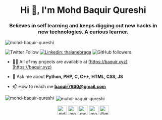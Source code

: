 <h1 align="center">Hi 👋, I'm Mohd Baquir Qureshi</h1>
<h3 align="center">Believes in self learning and keeps digging out new hacks in new technologies. A curious learner.</h3>

<p align="left"> <img src="https://komarev.com/ghpvc/?username=mohd-baquir-qureshi" alt="mohd-baquir-qureshi" /> </p>

![Twitter Follow](https://img.shields.io/twitter/follow/MdBaquirQureshi?label=Follow)
[![Linkedin: thaianebraga](https://img.shields.io/badge/-Baquir-blue?style=flat-square&logo=Linkedin&logoColor=white&link=https://www.linkedin.com/in/mohd-baquir-qureshi/)](https://www.linkedin.com/in/mohd-baquir-qureshi/)
![GitHub followers](https://img.shields.io/github/followers/mohd-baquir-qureshi?label=Follow&style=social)

- 👨‍💻 All of my projects are available at [https://baquir.xyz](https://baquir.xyz)

- 💬 Ask me about **Python, PHP, C, C++, HTML, CSS, JS**

- 📫 How to reach me **baquir7860@gmail.com**

<p><img align="left" src="https://github-readme-stats.vercel.app/api/top-langs/?username=mohd-baquir-qureshi&layout=compact&hide=html" alt="mohd-baquir-qureshi" /></p>

<p>&nbsp;<img align="center" src="https://github-readme-stats.vercel.app/api?username=mohd-baquir-qureshi&show_icons=true" alt="mohd-baquir-qureshi" /></p>

<p align="center">
<a href="https://twitter.com/mdbaquirqureshi" target="blank"><img align="center" src="https://cdn.jsdelivr.net/npm/simple-icons@3.0.1/icons/twitter.svg" alt="mdbaquirqureshi" height="30" width="30" /></a>
<a href="https://linkedin.com/in/mohd-baquir-qureshi" target="blank"><img align="center" src="https://cdn.jsdelivr.net/npm/simple-icons@3.0.1/icons/linkedin.svg" alt="mohd-baquir-qureshi" height="30" width="30" /></a>
<a href="https://fb.com/mohd.baquir.qureshi" target="blank"><img align="center" src="https://cdn.jsdelivr.net/npm/simple-icons@3.0.1/icons/facebook.svg" alt="mohd.baquir.qureshi" height="30" width="30" /></a>
<a href="https://instagram.com/mohd.baquir_qureshi__" target="blank"><img align="center" src="https://cdn.jsdelivr.net/npm/simple-icons@3.0.1/icons/instagram.svg" alt="mohd.baquir_qureshi__" height="30" width="30" /></a>
<a href="https://www.hackerearth.com/@mohd.baquir.qureshi" target="blank"><img align="center" src="https://cdn.jsdelivr.net/npm/simple-icons@3.0.1/icons/hackerearth.svg" alt="@mohd.baquir.qureshi" height="30" width="30" /></a>
</p>

